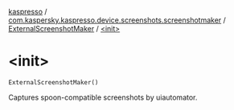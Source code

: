 [kaspresso](../../index.md) / [com.kaspersky.kaspresso.device.screenshots.screenshotmaker](../index.md) / [ExternalScreenshotMaker](index.md) / [&lt;init&gt;](./-init-.md)

# &lt;init&gt;

`ExternalScreenshotMaker()`

Captures spoon-compatible screenshots by uiautomator.

